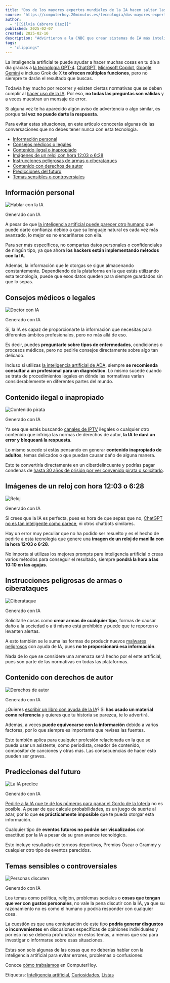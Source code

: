 ```yaml
---
title: "Dos de los mayores expertos mundiales de la IA hacen saltar las alarmas: \"Podríamos estar en problemas\""
source: "https://computerhoy.20minutos.es/tecnologia/dos-mayores-expertos-mundiales-ia-hacen-saltar-alarmas-podriamos-estar-problemas-1441066"
author:
  - "[[Silvia Cabrero Díez]]"
published: 2025-02-07
created: 2025-02-10
description: "Advirtieron a la CNBC que crear sistemas de IA más inteligentes que los humanos y con capacidad de actuar de forma autónoma podría ser peligroso debido a la falta de controles claros."
tags:
  - "clippings"
---
```

La inteligencia artificial te puede ayudar a hacer muchas cosas en tu día a día gracias a [la tecnología GPT-4](https://computerhoy.20minutos.es/tecnologia/chatgpt-gratis-como-usar-gpt-4-chatgpt-plus-pagar-nada-1335624 "ChatGPT gratis: cómo usar GPT-4 y ChatGPT Plus sin pagar nada"). [ChatGPT](https://computerhoy.20minutos.es/tecnologia/significa-gpt-chatgpt-tipos-gpt-diferencias-1363400 "Qué significa GPT en ChatGPT: tipos de GPT y diferencias"), [Microsoft Copilot](https://computerhoy.20minutos.es/windows/copilot-ia-microsoft-todo-puedes-hacer-ella-1388086 "Qué es Copilot, la IA de Microsoft, y todo lo que puedes hacer con ella"), [Google Gemini](https://computerhoy.20minutos.es/google/google-gemini-promete-revolucionar-campo-inteligencia-artificial-1351833 "¿Qué es Google Gemini y por qué promete revolucionar el campo de la inteligencia artificial?") e incluso Grok de X **te ofrecen múltiples funciones**, pero no siempre te darán el resultado que buscas. 

Todavía hay mucho por recorrer y existen ciertas normativas que se deben cumplir al [hacer uso de la IA](https://computerhoy.20minutos.es/reportajes/tecnologia/inteligencia-artificial-469917 "Inteligencia artificial: qué es, tipos y cómo funciona la tecnología que promete cambiar el mundo"). Por eso, **no todas las preguntas son válidas** y a veces muestran un mensaje de error.

Si alguna vez te ha aparecido algún aviso de advertencia o algo similar, es porque **tal vez no puede darte la respuesta**. 

Para evitar estas situaciones, en este artículo conocerás algunas de las conversaciones que no debes tener nunca con esta tecnología.

- [Información personal](https://computerhoy.20minutos.es/tecnologia/#Informacion-personal-1737486237694)
- [Consejos médicos o legales](https://computerhoy.20minutos.es/tecnologia/#Consejos-medicos-o-legales-1737486241692)
- [Contenido ilegal o inapropiado](https://computerhoy.20minutos.es/tecnologia/#Contenido-ilegal-o-inapropiado-1737486244712)
- [Imágenes de un reloj con hora 12:03 o 6:28](https://computerhoy.20minutos.es/tecnologia/#hora-1737505238020)
- [Instrucciones peligrosas de armas o ciberataques](https://computerhoy.20minutos.es/tecnologia/#Instrucciones-peligrosas-1737486258155)
- [Contenido con derechos de autor](https://computerhoy.20minutos.es/tecnologia/#derechos-de-autor-1737486265297)
- [Predicciones del futuro](https://computerhoy.20minutos.es/tecnologia/#Predicciones--1737486277358)
- [Temas sensibles o controversiales](https://computerhoy.20minutos.es/tecnologia/#Temas-sensibles-1737486284666)

## Información personal

![Hablar con la IA](https://cdn.computerhoy.com/sites/navi.axelspringer.es/public/media/image/2025/01/hablar-ia-4285459.jpg?tf=3840x)

Generado con IA

A pesar de que [la inteligencia artificial puede parecer otro humano](https://computerhoy.20minutos.es/tecnologia/extrabajador-openai-advierte-ia-podrian-dominar-humanidad-1240278 "Extrabajador de OpenAI advierte de la posibilidad de que la IA domine a la humanidad y muchos mueran") que puede darte confianza debido a que su lenguaje natural es cada vez más avanzado, lo mejor es no encariñarse con ella.

Para ser más específicos, no compartas datos personales o confidenciales de ningún tipo, ya que ahora **los hackers están implementando métodos con la IA**. 

Además, la información que le otorgas se sigue almacenando constantemente. Dependiendo de la plataforma en la que estás utilizando esta tecnología, puede que esos datos queden para siempre guardados sin que lo sepas.

## Consejos médicos o legales

![Doctor con IA](https://cdn.computerhoy.com/sites/navi.axelspringer.es/public/media/image/2025/01/doctor-ia-4285458.jpg?tf=3840x)

Generado con IA

Sí, la IA es capaz de proporcionarte la información que necesitas para diferentes ámbitos profesionales, pero no más allá de eso. 

Es decir, puedes **preguntarle sobre tipos de enfermedades**, condiciones o procesos médicos, pero no pedirle consejos directamente sobre algo tan delicado. 

Incluso si utilizas [la inteligencia artificial de ADA](https://computerhoy.20minutos.es/tutoriales/como-usar-ada-todo-ia-monitoriza-salud-movil-1398283 "Cómo usar ADA: todo sobre la IA que monitoriza tu salud desde el móvil"), siempre **se recomienda consultar a un profesional para un diagnóstico**. Lo mismo sucede cuando se trata de procedimientos legales en dónde las normativas varían considerablemente en diferentes partes del mundo.

## Contenido ilegal o inapropiado

![Contenido pirata](https://cdn.computerhoy.com/sites/navi.axelspringer.es/public/media/image/2025/01/contenido-pirata-4285468.jpg?tf=3840x)

Generado con IA

Ya sea que estés buscando [canales de IPTV](https://computerhoy.20minutos.es/reportajes/tecnologia/iptv-como-funciona-kodi-mejores-listas-canales-tv-gratis-1124459 "IPTV: qué es, cómo funciona, Kodi y mejores listas de canales de TV gratis") ilegales o cualquier otro contenido que infrinja las normas de derechos de autor, **la IA te dará un error y bloqueará la respuesta**.

Lo mismo sucede si estás pensando en generar **contenido inapropiado de adultos**, temas delicados o que puedan causar daño de alguna manera.

Esto te convertiría directamente en un ciberdelincuente y podrías pagar condenas de [hasta 30 años de prisión por ver convenido pirata o solicitarlo](https://computerhoy.20minutos.es/streaming/cae-mayores-servicios-iptv-pirata-toda-europa-1253434 "Cae uno de los mayores servicios de IPTV pirata con penas de más de 30 años de cárcel").

## Imágenes de un reloj con hora 12:03 o 6:28

![Reloj](https://cdn.computerhoy.com/sites/navi.axelspringer.es/public/media/image/2025/01/reloj-4285512.jpg?tf=3840x)

Generado con IA

Si crees que la IA es perfecta, pues es hora de que sepas que no, [ChatGPT no es tan inteligente como parece](https://computerhoy.20minutos.es/tecnologia/chatgpt-no-tan-listo-como-piensas-sencillo-ejemplo-demuestra-1434853 "ChatGPT no es tan listo como piensas: este sencillo ejemplo lo demuestra"), ni otros chatbots similares.

Hay un error muy peculiar que no ha podido ser resuelto y es el hecho de pedirle a esta tecnología que genere una **imagen de un reloj de manilla con la hora 12:03 o 6:28**.

No importa si utilizas los mejores prompts para inteligencia artificial o creas varios métodos para conseguir el resultado, siempre **pondrá la hora a las 10:10 en las agujas**.

## Instrucciones peligrosas de armas o ciberataques

![Ciberataque](https://cdn.computerhoy.com/sites/navi.axelspringer.es/public/media/image/2025/01/ciberataque-4285457.jpg?tf=3840x)

Generado con IA

Solicitarle cosas como **crear armas de cualquier tipo**, formas de causar daño a la sociedad o a ti mismo está prohibido y puede que te reporten o levanten alertas.

A esto también se le suma las formas de producir nuevos [malwares peligrosos](https://computerhoy.20minutos.es/5-malwares-virus-peligrosos-pc-1397380 "Los 5 malwares más peligrosos para tu PC y cómo evitarlos") con ayuda de IA, pues **no te proporcionará esa información**.

Nada de lo que se considere una amenaza será hecho por el ente artificial, pues son parte de las normativas en todas las plataformas.

## Contenido con derechos de autor

![Derechos de autor](https://cdn.computerhoy.com/sites/navi.axelspringer.es/public/media/image/2025/01/derechos-autor-4285514.jpg?tf=3840x)

Generado con IA

¿Quieres [escribir un libro con ayuda de la IA](https://computerhoy.20minutos.es/noticias/tecnologia/como-escribir-novela-acabarla-3-dias-ayuda-ia-1100653 "Cómo escribir una novela y acabarla en 3 días con la ayuda de una IA")? Si **has usado un material como referencia** y quieres que tu historia se parezca, te lo advertirá. 

Además, a veces **puede equivocarse con la información** debido a varios factores, por lo que siempre es importante que revises las fuentes. 

Esto también aplica para cualquier profesión relacionada en la que se pueda usar un asistente, como periodista, creador de contenido, compositor de canciones y otras más. Las consecuencias de hacer esto pueden ser graves.

## Predicciones del futuro

![La IA predice](https://cdn.computerhoy.com/sites/navi.axelspringer.es/public/media/image/2025/01/ia-predice-4285515.jpg?tf=3840x)

Generado con IA

[Pedirle a la IA que te dé los números para ganar el Gordo de la lotería](https://computerhoy.20minutos.es/apps/ia-predice-numeros-probabilidades-ganar-gordo-loteria-navidad-2024-1429035 "La IA predice los números con más probabilidades de ganar el Gordo de la lotería de Navidad 2024") no es posible. A pesar de que calcule probabilidades, es un juego de suerte al azar, por lo que **es prácticamente imposible** que te pueda otorgar esta información. 

Cualquier tipo de **eventos futuros no podrán ser visualizados** con exactitud por la IA a pesar de su gran avance tecnológico.

Esto incluye resultados de torneos deportivos, Premios Óscar o Grammy y cualquier otro tipo de eventos parecidos.

## Temas sensibles o controversiales

![Personas discuten](https://cdn.computerhoy.com/sites/navi.axelspringer.es/public/media/image/2025/01/personas-discuten-4285516.jpg?tf=3840x)

Generado con IA

Los temas como política, religión, problemas sociales o **cosas que tengan que ver con gustos personales**, no vale la pena discutir con la IA, ya que su razonamiento no es como el humano y podría responder con cualquier cosa.

La cuestión es que una contestación de este tipo **podría generar disgustos o inconvenientes** en discusiones específicas de opiniones individuales y por eso no se debería profundizar en estos temas, a menos que sea para investigar o informarse sobre esas situaciones.

Estas son solo algunas de las cosas que no deberías hablar con la inteligencia artificial para evitar errores, problemas o confusiones.

Conoce [cómo trabajamos](https://computerhoy.20minutos.es/como-trabajamos "\"Cómo trabajamos en ComputerHoy\"") en ComputerHoy.

Etiquetas: [Inteligencia artificial](https://computerhoy.20minutos.es/tags/inteligencia-artificial), [Curiosidades](https://computerhoy.20minutos.es/tags/curiosidades), [Listas](https://computerhoy.20minutos.es/tags/listas)